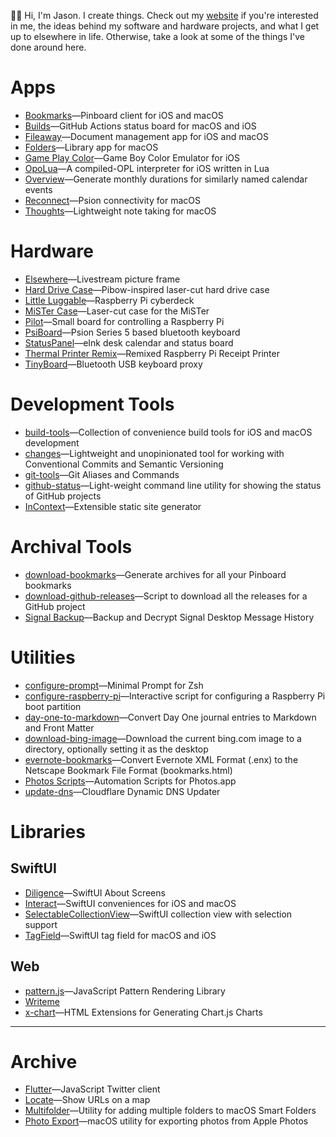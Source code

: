 👋🏻 Hi, I'm Jason. I create things. Check out my [website](https://jbmorley.co.uk) if you're interested in me, the ideas behind my software and hardware projects, and what I get up to elsewhere in life. Otherwise, take a look at some of the things I've done around here.

# Apps

- [Bookmarks](https://github.com/inseven/bookmarks)—Pinboard client for iOS and macOS
- [Builds](https://github.com/inseven/builds)—GitHub Actions status board for macOS and iOS
- [Fileaway](https://github.com/inseven/fileaway)—Document management app for iOS and macOS
- [Folders](https://github.com/inseven/folders)—Library app for macOS
- [Game Play Color](https://github.com/gameplaycolor/gameplaycolor)—Game Boy Color Emulator for iOS
- [OpoLua](https://github.com/inseven/opolua)—A compiled-OPL interpreter for iOS written in Lua
- [Overview](https://github.com/inseven/overview)—Generate monthly durations for similarly named calendar events
- [Reconnect](https://github.com/inseven/reconnect)—Psion connectivity for macOS
- [Thoughts](https://github.com/inseven/thoughts)—Lightweight note taking for macOS

# Hardware

- [Elsewhere](https://github.com/inseven/elsewhere)—Livestream picture frame
- [Hard Drive Case](https://github.com/jbmorley/hard-drive-case)—Pibow-inspired laser-cut hard drive case
- [Little Luggable](https://github.com/jbmorley/little-luggable)—Raspberry Pi cyberdeck
- [MiSTer Case](https://github.com/jbmorley/mister-case)—Laser-cut case for the MiSTer
- [Pilot](https://github.com/jbmorley/pilot)—Small board for controlling a Raspberry Pi
- [PsiBoard](https://github.com/jbmorley/psiboard)—Psion Series 5 based bluetooth keyboard
- [StatusPanel](https://github.com/inseven/statuspanel)—eInk desk calendar and status board
- [Thermal Printer Remix](https://github.com/jbmorley/thermal-printer)—Remixed Raspberry Pi Receipt Printer
- [TinyBoard](https://github.com/inseven/tinyboard)—Bluetooth USB keyboard proxy

# Development Tools

- [build-tools](https://github.com/jbmorley/build-tools)—Collection of convenience build tools for iOS and macOS development
- [changes](https://github.com/jbmorley/changes)—Lightweight and unopinionated tool for working with Conventional Commits and Semantic Versioning
- [git-tools](https://github.com/jbmorley/git-tools)—Git Aliases and Commands
- [github-status](https://github.com/jbmorley/github-status)—Light-weight command line utility for showing the status of GitHub projects
- [InContext](https://github.com/inseven/incontext)—Extensible static site generator

# Archival Tools

- [download-bookmarks](https://github.com/jbmorley/download-bookmarks)—Generate archives for all your Pinboard bookmarks
- [download-github-releases](https://github.com/jbmorley/download-github-releases)—Script to download all the releases for a GitHub project
- [Signal Backup](https://github.com/jbmorley/signal-backup)—Backup and Decrypt Signal Desktop Message History

# Utilities

- [configure-prompt](https://github.com/jbmorley/configure-prompt)—Minimal Prompt for Zsh
- [configure-raspberry-pi](https://github.com/jbmorley/configure-raspberry-pi)—Interactive script for configuring a Raspberry Pi boot partition
- [day-one-to-markdown](https://github.com/jbmorley/day-one-to-markdown)—Convert Day One journal entries to Markdown and Front Matter
- [download-bing-image](https://github.com/jbmorley/download-bing-image)—Download the current bing.com image to a directory, optionally setting it as the desktop
- [evernote-bookmarks](https://github.com/jbmorley/evernote-bookmarks)—Convert Evernote XML Format (.enx) to the Netscape Bookmark File Format (bookmarks.html)
- [Photos Scripts](https://github.com/jbmorley/photos-scripts)—Automation Scripts for Photos.app
- [update-dns](https://github.com/jbmorley/update-dns)—Cloudflare Dynamic DNS Updater

# Libraries

## SwiftUI

- [Diligence](https://github.com/inseven/diligence)—SwiftUI About Screens
- [Interact](https://github.com/jbmorley/interact)—SwiftUI conveniences for iOS and macOS
- [SelectableCollectionView](https://github.com/inseven/SelectableCollectionView)—SwiftUI collection view with selection support
- [TagField](https://github.com/jbmorley/TagField)—SwiftUI tag field for macOS and iOS

## Web

- [pattern.js](https://github.com/jbmorley/patternjs)—JavaScript Pattern Rendering Library
- [Writeme](https://github.com/jbmorley/writeme)
- [x-chart](https://github.com/jbmorley/x-chart)—HTML Extensions for Generating Chart.js Charts

---

# Archive

- [Flutter](https://github.com/jbmorley/flutter)—JavaScript Twitter client
- [Locate](https://github.com/jbmorley/locate)—Show URLs on a map
- [Multifolder](https://github.com/inseven/multifolder)—Utility for adding multiple folders to macOS Smart Folders
- [Photo Export](https://github.com/jbmorley/photo-export)—macOS utility for exporting photos from Apple Photos
